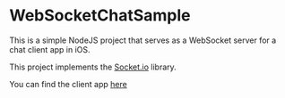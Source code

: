 # WebSocketChatSample

This is a simple NodeJS project that serves as a WebSocket server for a chat client app in iOS.

This project implements the [Socket.io](https://github.com/socketio/socket.io) library.

You can find the client app [here](https://github.com/projectnoa/SwiftUISocketSample)
